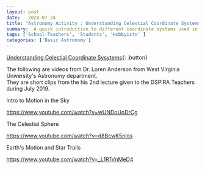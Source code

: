```yaml
---
layout: post
date:   2020-07-24
title: "Astronomy Activity : Understanding Celestial Coordinate Systems"
summary:  A quick introduction to different coordinate systems used in astronomy
tags: ['School-Teachers', 'Students', 'Hobbyists' ]
categories: ['Basic Astronomy'] 
---
```


[Understanding Celestial Coordinate Sysytems](https://docs.google.com/document/d/1hlc1SBIF0k_CGa8UhYB3Bi1jVJp1-mBKM7ouzOqZ1gY/edit?usp=sharing){: .button}
    
The following are videos from Dr. Loren Anderson from West Virginia University's Astronomy department.  
They are short clips from the his 2nd lecture given to the DSPIRA Teachers during July 2019.

Intro to Motion in the Sky

https://www.youtube.com/watch?v=wUNDoUoDrCg

The Celestial Sphere

https://www.youtube.com/watch?v=d8BcwK5nlos

Earth's Motion and Star Trails

https://www.youtube.com/watch?v=_L1R1VnMeD4
